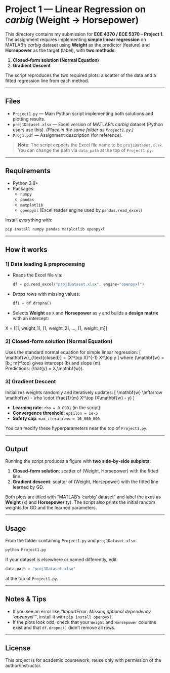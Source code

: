 # Project 1 — Linear Regression on *carbig* (Weight → Horsepower)

This directory contains my submission for **ECE 4370 / ECE 5370 – Project 1**.  
The assignment requires implementing **simple linear regression** on MATLAB’s *carbig* dataset using **Weight** as the predictor (feature) and **Horsepower** as the target (label), with **two methods**:

1) **Closed‑form solution (Normal Equation)**  
2) **Gradient Descent**

The script reproduces the two required plots: a scatter of the data and a fitted regression line from each method.

---

## Files
- `Project1.py` — Main Python script implementing both solutions and plotting results.  
- `proj1Dataset.xlsx` — Excel version of MATLAB’s *carbig* dataset (Python users use this). *(Place in the same folder as `Project1.py`.)*
- `Proj1.pdf` — Assignment description (for reference).

> **Note**: The script expects the Excel file name to be `proj1Dataset.xlsx`. You can change the path via `data_path` at the top of `Project1.py`.

---

## Requirements
- Python 3.8+
- Packages:
  - `numpy`
  - `pandas`
  - `matplotlib`
  - `openpyxl` (Excel reader engine used by `pandas.read_excel`)

Install everything with:
```bash
pip install numpy pandas matplotlib openpyxl
```

---

## How it works

### 1) Data loading & preprocessing
- Reads the Excel file via:
  ```python
  df = pd.read_excel("proj1Dataset.xlsx", engine="openpyxl")
  ```
- Drops rows with missing values:
  ```python
  df1 = df.dropna()
  ```
- Selects **Weight** as `X` and **Horsepower** as `y` and builds a **design matrix** with an intercept:
  
X = [[1, weight_1], [1, weight_2], ..., [1, weight_m]]


### 2) Closed‑form solution (Normal Equation)
Uses the standard normal equation for simple linear regression:
\[
\mathbf{w}_{\text{closed}} = (X^\top X)^{-1} X^\top y
\]
where \(\mathbf{w} = [b,\; m]^\top\) gives intercept \(b\) and slope \(m\).  
Predictions: \(\hat{y} = X\,\mathbf{w}\).

### 3) Gradient Descent
Initializes weights randomly and iteratively updates:
\[
\mathbf{w} \leftarrow \mathbf{w} - \rho \cdot \frac{1}{m} X^\top (X\mathbf{w} - y)
\]
- **Learning rate**: `rho = 0.0001` (in the script)  
- **Convergence threshold**: `epsilon = 1e-5`  
- **Safety cap**: `max_iterations = 10_000_000`

You can modify these hyperparameters near the top of `Project1.py`.

---

## Output
Running the script produces a figure with **two side‑by‑side subplots**:

1) **Closed‑form solution**: scatter of (Weight, Horsepower) with the fitted line.  
2) **Gradient descent**: scatter of (Weight, Horsepower) with the fitted line learned by GD.

Both plots are titled with “MATLAB’s ‘carbig’ dataset” and label the axes as **Weight** (x) and **Horsepower** (y). The script also prints the initial random weights for GD and the learned parameters.

---

## Usage
From the folder containing `Project1.py` and `proj1Dataset.xlsx`:
```bash
python Project1.py
```

If your dataset is elsewhere or named differently, edit:
```python
data_path = "proj1Dataset.xlsx"
```
at the top of `Project1.py`.

---

## Notes & Tips
- If you see an error like *“ImportError: Missing optional dependency 'openpyxl'”*, install it with `pip install openpyxl`.
- If the plots look odd, check that your `Weight` and `Horsepower` columns exist and that `df.dropna()` didn’t remove all rows.
---

## License
This project is for academic coursework; reuse only with permission of the author/instructor.
